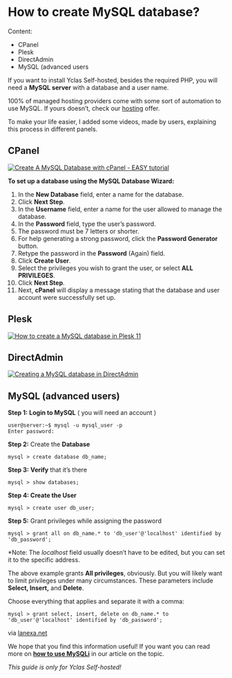 # How to create MySQL database?

Content:
-   CPanel
-   Plesk
-   DirectAdmin
-   MySQL (advanced users


If you want to install Yclas Self-hosted, besides the required PHP, you will need a  **MySQL server**  with a database and a user name.

100% of managed hosting providers come with some sort of automation to use MySQL. If yours doesn’t, check our  [hosting](https://yclas.com/self-hosted.html)  offer.

To make your life easier, I added some videos, made by users, explaining this process in different panels.

## CPanel

[![Create A MySQL Database with cPanel - EASY tutorial](https://img.youtube.com/vi/YbIn--iNmKE/0.jpg)](https://www.youtube.com/watch?v=YbIn--iNmKE)

  
**To set up a database using the MySQL Database Wizard:**

1.  In the  **New Database**  field, enter a name for the database.
2.  Click  **Next Step**.
3.  In the  **Username**  field, enter a name for the user allowed to manage the database.
4.  In the  **Password**  field, type the user’s password.
5.  The password must be 7 letters or shorter.
6.  For help generating a strong password, click the  **Password Generator**  button.
7.  Retype the password in the  **Password**  (Again) field.
8.  Click  **Create User**.
9.  Select the privileges you wish to grant the user, or select  **ALL PRIVILEGES**.
10.  Click  **Next Step**.
11.  Next,  **cPanel**  will display a message stating that the database and user account were successfully set up.

## Plesk

[![How to create a MySQL database in Plesk 11](https://img.youtube.com/vi/ZTEc5epNvI0/0.jpg)](https://www.youtube.com/watch?v=ZTEc5epNvI0)

  

## DirectAdmin

[![Creating a MySQL database in DirectAdmin](https://img.youtube.com/vi/7QGVQau-gCI/0.jpg)](https://www.youtube.com/watch?v=7QGVQau-gCI)

  


## MySQL (advanced users)

**Step 1:**  **Login to MySQL**  ( you will need an account )

```
user@server:~$ mysql -u mysql_user -p
Enter password:

```

**Step 2:**  Create the  **Database**

```
mysql > create database db_name;

```

**Step 3:**  **Verify**  that it’s there

```
mysql > show databases;

```

**Step 4: Create the User**

```
mysql > create user db_user;

```

**Step 5:**  Grant privileges while assigning the password

```
mysql > grant all on db_name.* to 'db_user'@'localhost' identified by 'db_password';

```

*Note: The  _localhost_  field usually doesn’t have to be edited, but you can set it to the specific address.

The above example grants  **All privileges**, obviously. But you will likely want to limit privileges under many circumstances. These parameters include  **Select, Insert,**  and  **Delete**.

Choose everything that applies and separate it with a comma:

```
mysql > grant select, insert, delete on db_name.* to 'db_user'@'localhost' identified by 'db_password';

```

via  [lanexa.net](http://www.lanexa.net/2011/08/create-a-mysql-database-username-password-and-permissions-from-the-command-line/)

We hope that you find this information useful! If you want you can read more on **[how to use MySQLi](Useful-artciles-how-to-use-MySQLi.md)** in our article on the topic.


*This guide is only for Yclas Self-hosted!*
